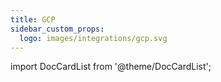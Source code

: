 ```yaml
---
title: GCP
sidebar_custom_props: 
  logo: images/integrations/gcp.svg
---
```


import DocCardList from '@theme/DocCardList';

<DocCardList />
